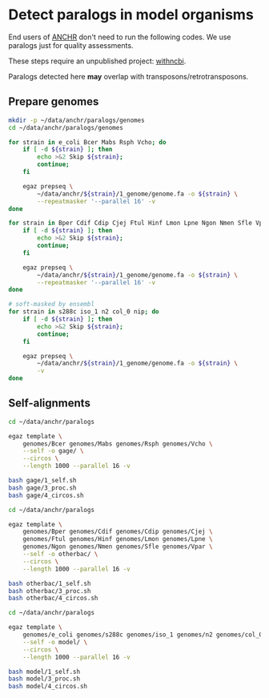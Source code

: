 # Detect paralogs in model organisms

End users of [ANCHR](https://github.com/wang-q/App-Anchr) don't need to run the following codes. We
use paralogs just for quality assessments.

These steps require an unpublished project: [withncbi](https://github.com/wang-q/withncbi).

Paralogs detected here **may** overlap with transposons/retrotransposons.

## Prepare genomes

```bash
mkdir -p ~/data/anchr/paralogs/genomes
cd ~/data/anchr/paralogs/genomes

for strain in e_coli Bcer Mabs Rsph Vcho; do
    if [ -d ${strain} ]; then
        echo >&2 Skip ${strain};
        continue;
    fi

    egaz prepseq \
        ~/data/anchr/${strain}/1_genome/genome.fa -o ${strain} \
        --repeatmasker '--parallel 16' -v
done

for strain in Bper Cdif Cdip Cjej Ftul Hinf Lmon Lpne Ngon Nmen Sfle Vpar; do
    if [ -d ${strain} ]; then
        echo >&2 Skip ${strain};
        continue;
    fi

    egaz prepseq \
        ~/data/anchr/${strain}/1_genome/genome.fa -o ${strain} \
        --repeatmasker '--parallel 16' -v
done

# soft-masked by ensembl 
for strain in s288c iso_1 n2 col_0 nip; do
    if [ -d ${strain} ]; then
        echo >&2 Skip ${strain};
        continue;
    fi

    egaz prepseq \
        ~/data/anchr/${strain}/1_genome/genome.fa -o ${strain} \
        -v
done

```

## Self-alignments

```bash
cd ~/data/anchr/paralogs

egaz template \
    genomes/Bcer genomes/Mabs genomes/Rsph genomes/Vcho \
    --self -o gage/ \
    --circos \
    --length 1000 --parallel 16 -v

bash gage/1_self.sh
bash gage/3_proc.sh
bash gage/4_circos.sh

```

```bash
cd ~/data/anchr/paralogs

egaz template \
    genomes/Bper genomes/Cdif genomes/Cdip genomes/Cjej \
    genomes/Ftul genomes/Hinf genomes/Lmon genomes/Lpne \
    genomes/Ngon genomes/Nmen genomes/Sfle genomes/Vpar \
    --self -o otherbac/ \
    --circos \
    --length 1000 --parallel 16 -v

bash otherbac/1_self.sh
bash otherbac/3_proc.sh
bash otherbac/4_circos.sh

```

```bash
cd ~/data/anchr/paralogs

egaz template \
    genomes/e_coli genomes/s288c genomes/iso_1 genomes/n2 genomes/col_0 genomes/nip \
    --self -o model/ \
    --circos \
    --length 1000 --parallel 16 -v

bash model/1_self.sh
bash model/3_proc.sh
bash model/4_circos.sh

```
